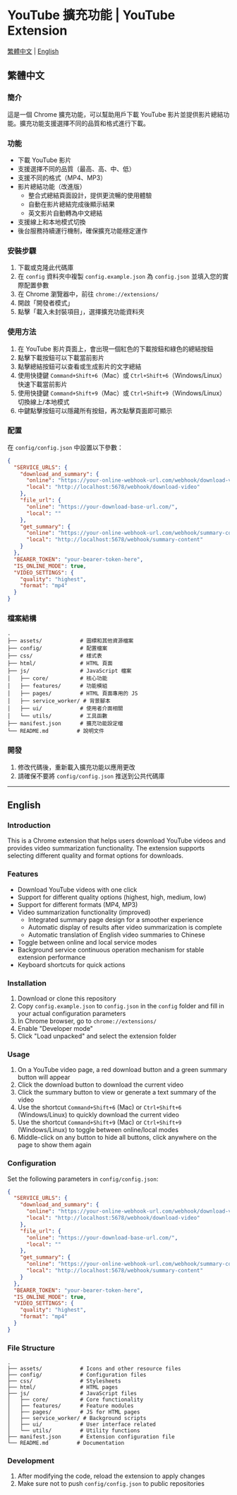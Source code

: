 # YouTube 擴充功能 | YouTube Extension

[繁體中文](#繁體中文) | [English](#english)

## 繁體中文

### 簡介

這是一個 Chrome 擴充功能，可以幫助用戶下載 YouTube 影片並提供影片總結功能。擴充功能支援選擇不同的品質和格式進行下載。

### 功能

- 下載 YouTube 影片
- 支援選擇不同的品質（最高、高、中、低）
- 支援不同的格式（MP4、MP3）
- 影片總結功能（改進版）
  - 整合式總結頁面設計，提供更流暢的使用體驗
  - 自動在影片總結完成後顯示結果
  - 英文影片自動轉為中文總結
- 支援線上和本地模式切換
- 後台服務持續運行機制，確保擴充功能穩定運作

### 安裝步驟

1. 下載或克隆此代碼庫
2. 在 `config` 資料夾中複製 `config.example.json` 為 `config.json` 並填入您的實際配置參數
3. 在 Chrome 瀏覽器中，前往 `chrome://extensions/`
4. 開啟「開發者模式」
5. 點擊「載入未封裝項目」，選擇擴充功能資料夾

### 使用方法

1. 在 YouTube 影片頁面上，會出現一個紅色的下載按鈕和綠色的總結按鈕
2. 點擊下載按鈕可以下載當前影片
3. 點擊總結按鈕可以查看或生成影片的文字總結
4. 使用快捷鍵 `Command+Shift+6`（Mac）或 `Ctrl+Shift+6`（Windows/Linux）快速下載當前影片
5. 使用快捷鍵 `Command+Shift+9`（Mac）或 `Ctrl+Shift+9`（Windows/Linux）切換線上/本地模式
6. 中鍵點擊按鈕可以隱藏所有按鈕，再次點擊頁面即可顯示

### 配置

在 `config/config.json` 中設置以下參數：

```json
{
  "SERVICE_URLS": {
    "download_and_summary": {
      "online": "https://your-online-webhook-url.com/webhook/download-video",
      "local": "http://localhost:5678/webhook/download-video"
    },
    "file_url": {
      "online": "https://your-download-base-url.com/",
      "local": ""
    },
    "get_summary": {
      "online": "https://your-online-webhook-url.com/webhook/summary-content",
      "local": "http://localhost:5678/webhook/summary-content"
    }
  },
  "BEARER_TOKEN": "your-bearer-token-here",
  "IS_ONLINE_MODE": true,
  "VIDEO_SETTINGS": {
    "quality": "highest",
    "format": "mp4"
  }
}
```

### 檔案結構

```
.
├── assets/            # 圖標和其他資源檔案
├── config/            # 配置檔案
├── css/               # 樣式表
├── html/              # HTML 頁面
├── js/                # JavaScript 檔案
│   ├── core/          # 核心功能
│   ├── features/      # 功能模組
│   ├── pages/         # HTML 頁面專用的 JS
│   ├── service_worker/ # 背景腳本
│   ├── ui/            # 使用者介面相關
│   └── utils/         # 工具函數
├── manifest.json      # 擴充功能設定檔
└── README.md         # 說明文件
```

### 開發

1. 修改代碼後，重新載入擴充功能以應用更改
2. 請確保不要將 `config/config.json` 推送到公共代碼庫

---

## English

### Introduction

This is a Chrome extension that helps users download YouTube videos and provides video summarization functionality. The extension supports selecting different quality and format options for downloads.

### Features

- Download YouTube videos with one click
- Support for different quality options (highest, high, medium, low)
- Support for different formats (MP4, MP3)
- Video summarization functionality (improved)
  - Integrated summary page design for a smoother experience
  - Automatic display of results after video summarization is complete
  - Automatic translation of English video summaries to Chinese
- Toggle between online and local service modes
- Background service continuous operation mechanism for stable extension performance
- Keyboard shortcuts for quick actions

### Installation

1. Download or clone this repository
2. Copy `config.example.json` to `config.json` in the `config` folder and fill in your actual configuration parameters
3. In Chrome browser, go to `chrome://extensions/`
4. Enable "Developer mode"
5. Click "Load unpacked" and select the extension folder

### Usage

1. On a YouTube video page, a red download button and a green summary button will appear
2. Click the download button to download the current video
3. Click the summary button to view or generate a text summary of the video
4. Use the shortcut `Command+Shift+6` (Mac) or `Ctrl+Shift+6` (Windows/Linux) to quickly download the current video
5. Use the shortcut `Command+Shift+9` (Mac) or `Ctrl+Shift+9` (Windows/Linux) to toggle between online/local modes
6. Middle-click on any button to hide all buttons, click anywhere on the page to show them again

### Configuration

Set the following parameters in `config/config.json`:

```json
{
  "SERVICE_URLS": {
    "download_and_summary": {
      "online": "https://your-online-webhook-url.com/webhook/download-video",
      "local": "http://localhost:5678/webhook/download-video"
    },
    "file_url": {
      "online": "https://your-download-base-url.com/",
      "local": ""
    },
    "get_summary": {
      "online": "https://your-online-webhook-url.com/webhook/summary-content",
      "local": "http://localhost:5678/webhook/summary-content"
    }
  },
  "BEARER_TOKEN": "your-bearer-token-here",
  "IS_ONLINE_MODE": true,
  "VIDEO_SETTINGS": {
    "quality": "highest",
    "format": "mp4"
  }
}
```

### File Structure

```
.
├── assets/            # Icons and other resource files
├── config/            # Configuration files
├── css/               # Stylesheets
├── html/              # HTML pages
├── js/                # JavaScript files
│   ├── core/          # Core functionality
│   ├── features/      # Feature modules
│   ├── pages/         # JS for HTML pages
│   ├── service_worker/ # Background scripts
│   ├── ui/            # User interface related
│   └── utils/         # Utility functions
├── manifest.json      # Extension configuration file
└── README.md         # Documentation
```

### Development

1. After modifying the code, reload the extension to apply changes
2. Make sure not to push `config/config.json` to public repositories
